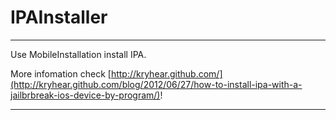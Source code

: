 IPAInstaller
============

- - -

Use MobileInstallation install IPA.

More infomation check [http://kryhear.github.com/](http://kryhear.github.com/blog/2012/06/27/how-to-install-ipa-with-a-jailbrbreak-ios-device-by-program/)!

- - -